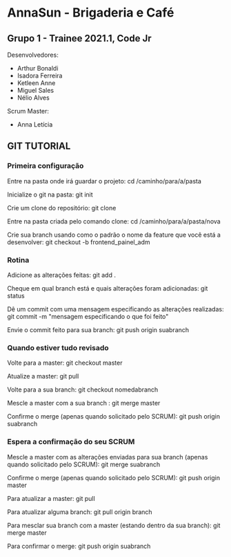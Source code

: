 # AnnaSun - Brigaderia e Café
## Grupo 1 - Trainee 2021.1, Code Jr

Desenvolvedores:
- Arthur Bonaldi
- Isadora Ferreira
- Ketleen Anne
- Miguel Sales
- Nélio Alves

Scrum Master:
- Anna Letícia


## GIT TUTORIAL
### Primeira configuração
Entre na pasta onde irá guardar o projeto: cd /caminho/para/a/pasta

Inicialize o git na pasta: git init

Crie um clone do repositório: git clone

Entre na pasta criada pelo comando clone: cd /caminho/para/a/pasta/nova

Crie sua branch usando como o padrão o nome da feature que você está a desenvolver: git checkout -b frontend_painel_adm

### Rotina
Adicione as alterações feitas: git add .

Cheque em qual branch está e quais alterações foram adicionadas: git status

Dê um commit com uma mensagem especificando as alterações realizadas: git commit -m "mensagem especificando o que foi feito"

Envie o commit feito para sua branch: git push origin suabranch

### Quando estiver tudo revisado
Volte para a master: git checkout master

Atualize a master: git pull

Volte para a sua branch: git checkout nomedabranch

Mescle a master com a sua branch : git merge master

Confirme o merge (apenas quando solicitado pelo SCRUM): git push origin suabranch


### Espera a confirmação do seu SCRUM

Mescle a master com as alterações enviadas para sua branch (apenas quando solicitado pelo SCRUM): git merge suabranch

Confirme o merge (apenas quando solicitado pelo SCRUM): git push origin master

Para atualizar a master: git pull

Para atualizar alguma branch: git pull origin branch

Para mesclar sua branch com a master (estando dentro da sua branch): git merge master

Para confirmar o merge: git push origin suabranch
